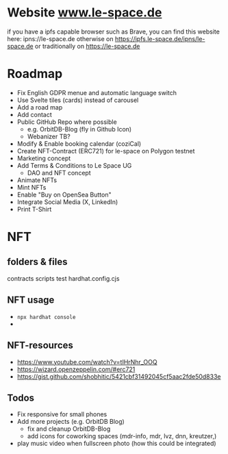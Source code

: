 # Website www.le-space.de

if you have a ipfs capable browser such as Brave, you can find this website here: ipns://le-space.de 
otherwise on https://ipfs.le-space.de/ipns/le-space.de
or traditionally on https://le-space.de 

# Roadmap
- Fix English GDPR menue and automatic language switch  
- Use Svelte tiles (cards) instead of carousel
- Add a road map 
- Add contact
- Public GitHub Repo where possible 
  - e.g. OrbitDB-Blog (fly in Github Icon)
  - Webanizer TB? 
- Modify & Enable booking calendar (coziCal) 
- Create NFT-Contract (ERC721) for le-space on Polygon testnet
- Marketing concept
- Add Terms & Conditions to Le Space UG
  - DAO and NFT concept
- Animate NFTs
- Mint NFTs
- Enable "Buy on OpenSea Button"
- Integrate Social Media (X, LinkedIn)
- Print T-Shirt

# NFT
## folders & files
contracts
scripts
test
hardhat.config.cjs

## NFT usage
- ```npx hardhat console```
- ``` ```

## NFT-resources
- https://www.youtube.com/watch?v=tIHrNhr_OOQ
- https://wizard.openzeppelin.com/#erc721
- https://gist.github.com/shobhitic/5421cbf31492045cf5aac2fde50d833e


## Todos
- Fix responsive for small phones
- Add more projects (e.g. OrbitDB Blog)
  - fix and cleanup OrbitDB-Blog 
  - add icons for coworking spaces (mdr-info, mdr, lvz, dnn, kreutzer,)
- play music video when fullscreen photo (how this could be integrated)
